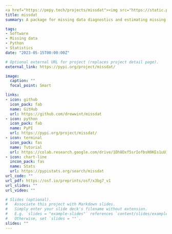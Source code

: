 ```yaml
---
<a href="https://pepy.tech/projects/missdat"><img src="https://static.pepy.tech/badge/missdat" alt="PyPI Downloads"></a>
title: missdat
summary: A package for missing data diagnostics and estimating missing values (Role Author)

tags:
- Software
- Missing data
- Python
- Statistics
date: "2023-05-15T00:00:00Z"

# Optional external URL for project (replaces project detail page).
external_link: https://pypi.org/project/missdat/

image:
  caption: ""
  focal_point: Smart

links:
- icon: github
  icon_pack: fab
  name: GitHub
  url: https://github.com/drewwint/missdat
- icon: python
  icon_pack: fab
  name: PyPI
  url: https://pypi.org/project/missdat/
- icon: terminal
  icon_pack: fas
  name: Tutorial
  url: https://colab.research.google.com/drive/1Dh8Dxf5srIofbsN9KEs1uU1-IAD1pGwV?usp=sharing
- icon: chart-line
  incon_pack: fas
  name: Stats
  url: https://pypistats.org/search/missdat
url_code: ""
url_pdf: https://osf.io/preprints/osf/x3bg7_v1
url_slides: ""
url_video: ""

# Slides (optional).
#   Associate this project with Markdown slides.
#   Simply enter your slide deck's filename without extension.
#   E.g. `slides = "example-slides"` references `content/slides/example-slides.md`.
#   Otherwise, set `slides = ""`.
slides: ""
---
```



